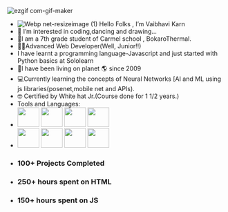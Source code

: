  ![ezgif com-gif-maker](https://user-images.githubusercontent.com/76275888/155073296-d182def2-feed-4fd7-b5c6-ecc7018a58d5.gif)
-  ![Webp net-resizeimage (1)](https://user-images.githubusercontent.com/76275888/133029604-3f2361a1-ab8a-479e-b51a-289321eb2d59.gif) Hello Folks , I’m Vaibhavi Karn 
- 👀 I’m interested in coding,dancing and drawing...
- 🙂I am a 7th grade  student of Carmel school , BokaroThermal.
- 👩‍💻Advanced Web Developer(Well, Junior!!)
- I have learnt a programming language-Javascript and just started with  Python basics at Sololearn
- 👧I have been living on planet 🌎 since 2009
- 💻Currently learning the concepts of Neural Networks [AI and ML using js libraries(posenet,mobile net and APIs).
- 🤓 Certified by White hat Jr.(Course done for 1 1/2 years.)
- Tools and Languages:
- <img width="50px" height="45px" src="https://cdn-icons-png.flaticon.com/512/732/732212.png">     <img width="50px" height="45px" src="https://toppng.com/uploads/preview/html-css-js-icons-11563328364gmstz4ubs9.png">   <img width="50px" height="45px" src="https://encrypted-tbn0.gstatic.com/images?q=tbn:ANd9GcQfK6705woG79g0EvGpElN2KTgIS_0v8mKtttAu-tEu4S13THv7gKZrEHvh6I4_ph4_bPA&usqp=CAU">      <img width="50px" height="45px" src="https://www.pngitem.com/pimgs/m/452-4529269_ml5-js-logo-hd-png-download.png"> 
-    <img width="50px" height="45px" src="https://miro.medium.com/max/790/0*VBze2-2kX06fDv8A.">        <img width="50px" height="45px" src="https://getbootstrap.com/docs/4.0/assets/brand/bootstrap-social-logo.png">      <img width="50px" height="45px" src="https://mpng.subpng.com/20180712/yka/kisspng-professional-python-programmer-computer-programmin-python-logo-download-5b47725c1cc0d6.3474912915314089881178.jpg">     <img width="50px" height="45px" src="https://pbs.twimg.com/profile_images/1414990564408262661/r6YemvF9_400x400.jpg">
- <h3>100+ Projects Completed</h3>
- <h3>250+ hours spent on HTML<h3>
- <h3>150+ hours spent on JS <h3>




<!---
vaibhavikarn2001/vaibhavikarn2001 is a ✨ special ✨ repository because its `README.md` (this file) appears on your GitHub profile.
You can click the Preview link to take a look at your changes.
--->
